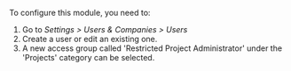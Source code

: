 To configure this module, you need to:

1.  Go to *Settings \> Users & Companies \> Users*
2.  Create a user or edit an existing one.
3.  A new access group called 'Restricted Project Administrator' under
    the 'Projects' category can be selected.
